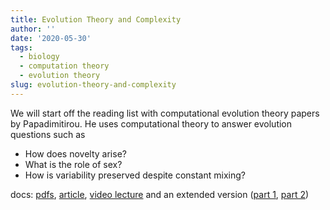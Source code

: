 ```yaml
---
title: Evolution Theory and Complexity
author: ''
date: '2020-05-30'
tags:
  - biology
  - computation theory
  - evolution theory
slug: evolution-theory-and-complexity
---
```


We will start off the reading list with computational evolution theory papers by Papadimitirou. 
He uses computational theory to answer evolution questions such as 

* How does novelty arise? 
* What is the role of sex?
* How is variability preserved despite constant mixing?

docs: [pdfs](https://www.dropbox.com/sh/8depv8vpwdasjjv/AAA1cFa3yq5WjIp_AKdNiVr6a?dl=0), [article](https://cacm.acm.org/magazines/2016/11/209128-sex-as-an-algorithm/abstract), 
[video lecture](https://cacm.acm.org/magazines/2016/11/209128-sex-as-an-algorithm/abstract) 
and an extended version ([part 1](https://www.youtube.com/watch?v=YwMiODT5qPU), [part 2](https://www.youtube.com/watch?v=XFXRApGW_Lw))   
